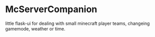 # McServerCompanion
little flask-ui for dealing with small minecraft player teams, changeing gamemode, weather or time. 




